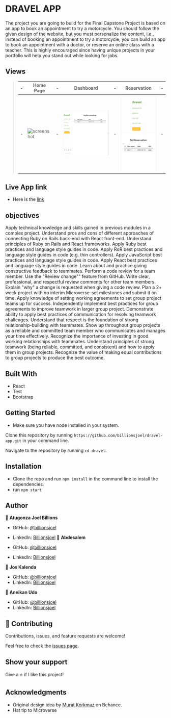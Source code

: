 # DRAVEL APP

The project you are going to build for the Final Capstone Project is based on an app to book an appointment to try a motorcycle. You should follow the given design of the website, but you must personalize the content, i.e., instead of booking an appointment to try a motorcycle, you can build an app to book an appointment with a doctor, or reserve an online class with a teacher. This is highly encouraged since having unique projects in your portfolio will help you stand out while looking for jobs.

## Views

> | -   | Home Page                        | -   | Dashboard                          | -   | Reservation                           | -   |
> | --- | ---------------------------------- | --- | ----------------------------------- | --- | ----------------------------------- | --- |
> | -   | ![screenshot](app-screenshot1.png) | -   | ![screenshot](app-screenshot2.png) | -   | ![screenshot](app-screenshot3.png) | -   |

## Live App link
- Here is the [link](https://dravel-app.herokuapp.com/)

## objectives
Apply technical knowledge and skills gained in previous modules in a complex project.
Understand pros and cons of different approaches of connecting Ruby on Rails back-end with React front-end.
Understand principles of Ruby on Rails and React frameworks.
Apply Ruby best practices and language style guides in code.
Apply RoR best practices and language style guides in code (e.g. thin controllers).
Apply JavaScript best practices and language style guides in code.
Apply React best practices and language style guides in code.
Learn about and practice giving constructive feedback to teammates.
Perform a code review for a team member.
Use the "Review change"" feature from GitHub.
Write clear, professional, and respectful review comments for other team members.
Explain "why" a change is requested when giving a code review.
Plan a 2+ week project with no interim Microverse-set milestones and submit it on time.
Apply knowledge of setting working agreements to set group project teams up for success.
Independently implement best practices for group agreements to improve teamwork in larger group project.
Demonstrate ability to apply best practices of communication for resolving teamwork challenges.
Understand that respect is the foundation of strong relationship-building with teammates.
Show up throughout group projects as a reliable and committed team member who communicates and manages your time effectively.
Recognize the importance of investing in good working relationships with teammates.
Understand principles of strong teamwork (being reliable, committed, and consistent) and how to apply them in group projects.
Recognize the value of making equal contributions to group projects to produce the best outcome.


## Built With

- React
- Test
- Bootstrap

## Getting Started

- Make sure you have node installed in your system.


Clone this repository by running `https://github.com/billionsjoel/dravel-app.git` in your command line.

Navigate to the repository by running `cd dravel`.

## Installation

- Clone the repo and run `npm install` in the command line to install the dependencies.
- run `npm start`

## Author

👤 **Atugonza Joel Billions**

- GitHub: [@billionsjoel](https://github.com/billionsjoel)
- LinkedIn: [Billionsjoel](https://www.linkedin.com/in/billionsjoel/)
👤 **Abdesalem**

- GitHub: [@billionsjoel](https://github.com/billionsjoel)
- LinkedIn: [Billionsjoel](https://www.linkedin.com/in/billionsjoel/)

👤 **Jos Kalenda**

- GitHub: [@billionsjoel](https://github.com/billionsjoel)
- LinkedIn: [Billionsjoel](https://www.linkedin.com/in/billionsjoel/)

👤 **Aneikan Udo**

- GitHub: [@billionsjoel](https://github.com/billionsjoel)
- LinkedIn: [Billionsjoel](https://www.linkedin.com/in/billionsjoel/)

## 🤝 Contributing

Contributions, issues, and feature requests are welcome!

Feel free to check the [issues page](https://github.com/billionsjoel/budgety/issues).

## Show your support

Give a ⭐️ if I like this project!

## Acknowledgments

- Original design idea by [Murat Korkmaz](https://www.behance.net/gallery/19759151/Snapscan-iOs-design-and-branding?tracking_source=) on Behance.
- Hat tip to Microverse
